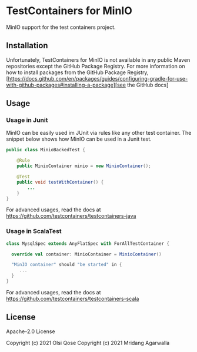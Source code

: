 # TestContainers for MinIO

MinIO support for the test containers project.

## Installation

Unfortunately, TestContainers for MinIO is not available in any public Maven repositories except the GitHub Package Registry. For more information on how to install packages
from the GitHub Package
Registry, [https://docs.github.com/en/packages/guides/configuring-gradle-for-use-with-github-packages#installing-a-package][see the GitHub docs]

## Usage

### Usage in Junit

MinIO can be easily used im JUnit via rules like any other test container. The snippet below shows how MinIO can be used in a Junit test.

```java
public class MinioBackedTest {

    @Rule
    public MinioContainer minio = new MinioContainer();

    @Test
    public void testWithContainer() {
        ...
    }
}
```

For advanced usages, read the docs at https://github.com/testcontainers/testcontainers-java


### Usage in ScalaTest

```scala
class MysqlSpec extends AnyFlatSpec with ForAllTestContainer {

  override val container: MinioContainer = MinioContainer()

  "MinIO container" should "be started" in {
     ...
  }
}
```

For advanced usages, read the docs at https://github.com/testcontainers/testcontainers-scala

## License

Apache-2.0 License

Copyright (c) 2021 Olsi Qose
Copyright (c) 2021 Mridang Agarwalla

[see the GitHub docs]: https://docs.github.com/en/packages/guides/configuring-gradle-for-use-with-github-packages#installing-a-package
